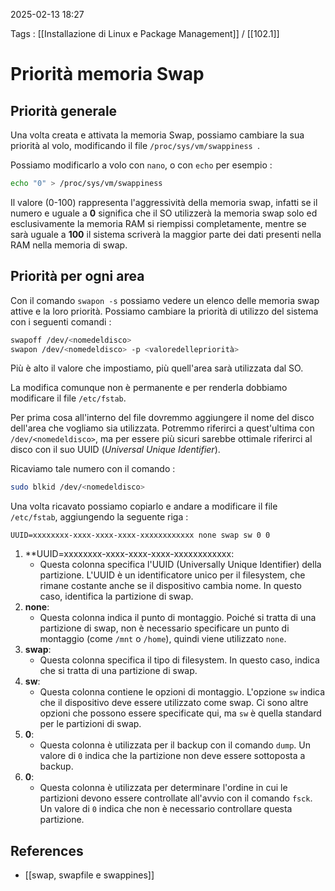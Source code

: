 2025-02-13 18:27

Tags :  [[Installazione di Linux e Package Management]] / [[102.1]]

# Priorità memoria Swap

## Priorità generale
Una volta creata e attivata la memoria Swap, possiamo cambiare la sua priorità al volo, modificando il file `/proc/sys/vm/swappiness `. 

Possiamo modificarlo a volo con `nano`, o con `echo` per esempio : 
```bash
echo "0" > /proc/sys/vm/swappiness
```

Il valore (0-100) rappresenta l'aggressività della memoria swap, infatti se il numero e uguale a **0** significa che il SO utilizzerà la memoria swap solo ed esclusivamente la memoria RAM si riempissi completamente, mentre se sarà uguale a **100** il sistema scriverà la maggior parte dei dati presenti nella RAM nella memoria di swap.

## Priorità per ogni area
Con il comando `swapon -s` possiamo vedere un elenco delle memoria swap attive e la loro priorità. Possiamo cambiare la priorità di utilizzo del sistema con i seguenti comandi : 
```bash
swapoff /dev/<nomedeldisco>
swapon /dev/<nomedeldisco> -p <valoredellepriorità>
```

Più è alto il valore che impostiamo, più quell'area sarà utilizzata dal SO.

La modifica comunque non è permanente e per renderla dobbiamo modificare il file `/etc/fstab`.

Per prima cosa all'interno del file dovremmo aggiungere il nome del disco dell'area che vogliamo sia utilizzata. Potremmo riferirci a quest'ultima con `/dev/<nomedeldisco>`, ma per essere più sicuri sarebbe ottimale riferirci al disco con il suo UUID (*Universal Unique Identifier*).

Ricaviamo tale numero con il comando : 
```bash
sudo blkid /dev/<nomedeldisco>
```

Una volta ricavato possiamo copiarlo e andare a modificare il file `/etc/fstab`, aggiungendo la seguente riga : 

```
UUID=xxxxxxxx-xxxx-xxxx-xxxx-xxxxxxxxxxxx none swap sw 0 0
```

1. **UUID=xxxxxxxx-xxxx-xxxx-xxxx-xxxxxxxxxxxx:
    - Questa colonna specifica l'UUID (Universally Unique Identifier) della partizione. L'UUID è un identificatore unico per il filesystem, che rimane costante anche se il dispositivo cambia nome. In questo caso, identifica la partizione di swap.
2. **none**:
    - Questa colonna indica il punto di montaggio. Poiché si tratta di una partizione di swap, non è necessario specificare un punto di montaggio (come `/mnt` o `/home`), quindi viene utilizzato `none`.
3. **swap**:
    - Questa colonna specifica il tipo di filesystem. In questo caso, indica che si tratta di una partizione di swap.
4. **sw**:
    - Questa colonna contiene le opzioni di montaggio. L'opzione `sw` indica che il dispositivo deve essere utilizzato come swap. Ci sono altre opzioni che possono essere specificate qui, ma `sw` è quella standard per le partizioni di swap.
5. **0**:
    - Questa colonna è utilizzata per il backup con il comando `dump`. Un valore di `0` indica che la partizione non deve essere sottoposta a backup.
6. **0**:
    - Questa colonna è utilizzata per determinare l'ordine in cui le partizioni devono essere controllate all'avvio con il comando `fsck`. Un valore di `0` indica che non è necessario controllare questa partizione.
## References

- [[swap, swapfile e swappines]]